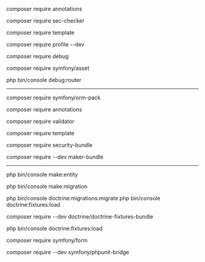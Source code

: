 composer require annotations

composer require sec-checker

composer require template

composer require profile --dev

composer require debug

composer require symfony/asset

php bin/console debug:router


---

composer require symfony/orm-pack

composer require annotations

composer require validator

composer require template

composer require security-bundle

composer require --dev maker-bundle


---

php bin/console make:entity


php bin/console make:migration



php bin/console doctrine:migrations:migrate
php bin/console doctrine:fixtures:load



composer require --dev doctrine/doctrine-fixtures-bundle

php bin/console doctrine:fixtures:load

composer require symfony/form
 
composer require --dev symfony/phpunit-bridge